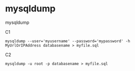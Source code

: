 # mysqldump
mysqldump

C1
```
mysqldump --user='myusername' --password='mypassword' -h MyUrlOrIPAddress databasename > myfile.sql
```

C2
```
mysqldump -u root -p databasename > myfile.sql
```
